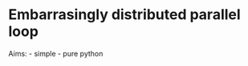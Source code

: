 Embarrasingly distributed parallel loop
=======================================

Aims:
    - simple
    - pure python
